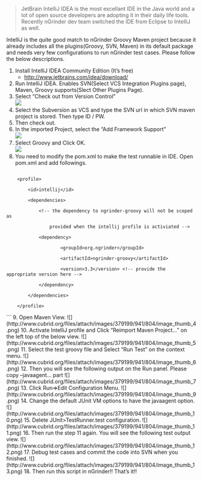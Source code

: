 >JetBrain IntelliJ IDEA is the most excellant IDE in the Java world and a lot of open source developers are adopting it in their daily life tools. Recently nGrinder dev team switched the IDE from Eclipse to IntelliJ as well.

IntelliJ is the quite good match to nGrinder Groovy Maven project because it already includes all the plugins(Groovy, SVN, Maven) in its default package and needs very few configurations to run nGrinder test cases. Please follow the below descriptions.

1. Install IntelliJ IDEA Community Edition (It’s free)
    - http://www.jetbrains.com/idea/download/
2. Run IntelliJ IDEA. Enables SVN(Select VCS Integration Plugins page), Maven, Groovy supports(Slect Other Plugins Page).
3. Select “Check out from Version Control”  
   ![](http://www.cubrid.org/files/attach/images/379199/941/804/image_thumb_1.png)
4. Select the Subversion as VCS and type the SVN url in which SVN maven project is stored. Then type ID / PW.
5. Then check out.
6. In the imported Project, select the “Add Framework Support”  
   ![](http://www.cubrid.org/files/attach/images/379199/941/804/image_thumb_2.png)
7. Select Groovy and Click OK.  
   ![](http://www.cubrid.org/files/attach/images/379199/941/804/image_thumb_3.png)
8. You need to modify the pom.xml to make the test runnable in IDE. Open pom.xml and add followings.  
   ```
<profiles>

        <profile>

            <id>intellij</id>

            <dependencies>

                <!-- the dependency to ngrinder-groovy will not be scoped as

                    provided when the intellij profile is activiated -->

                <dependency>

                        <groupId>org.ngrinder</groupId>

                        <artifactId>ngrinder-groovy</artifactId>

                        <version>3.3</version> <!-- provide the appropriate version here -->

                </dependency>

            </dependencies>

        </profile>

</profiles>
```
9. Open Maven View.  
   ![](http://www.cubrid.org/files/attach/images/379199/941/804/image_thumb_4.png)
10. Activate IntelliJ profile and Click “Reimport Maven Project…” on the left top of the below view.  
    ![](http://www.cubrid.org/files/attach/images/379199/941/804/image_thumb_5.png)
11. Select the test groovy file and Select “Run Test” on the context menu.  
    ![](http://www.cubrid.org/files/attach/images/379199/941/804/image_thumb_6.png)
12. Then you will see the following output on the Run panel. Please copy –javaagent… part  
    ![](http://www.cubrid.org/files/attach/images/379199/941/804/image_thumb_7.png)
13. Click Run=>Edit Configuration Menu.  
    ![](http://www.cubrid.org/files/attach/images/379199/941/804/image_thumb_9.png)
14. Change the default JUnit VM options to have the javaagent option.  
    ![](http://www.cubrid.org/files/attach/images/379199/941/804/image_thumb_10.png)
15. Delete JUnit>TestRunner.test configuration.  
    ![](http://www.cubrid.org/files/attach/images/379199/941/804/image_thumb_11.png)
16. Then run the step 11 again. You will see the following test output view.  
    ![](http://www.cubrid.org/files/attach/images/379199/941/804/image_thumb_12.png)
17. Debug test cases and commit the code into SVN when you finished.  
    ![](http://www.cubrid.org/files/attach/images/379199/941/804/image_thumb_13.png)
18. Then run this script in nGrinder!! That’s it!! 